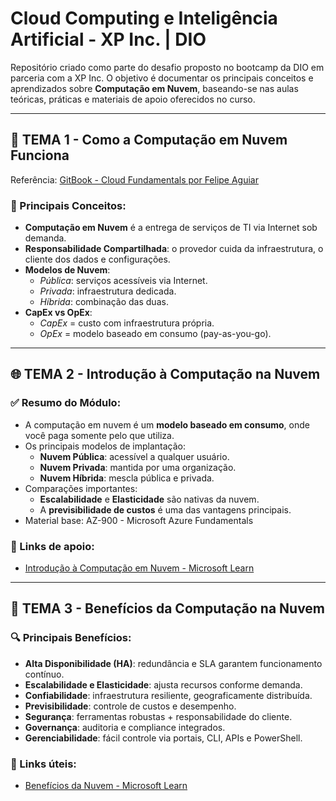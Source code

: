 # Cloud Computing e Inteligência Artificial - XP Inc. | DIO

Repositório criado como parte do desafio proposto no bootcamp da DIO em parceria com a XP Inc. O objetivo é documentar os principais conceitos e aprendizados sobre **Computação em Nuvem**, baseando-se nas aulas teóricas, práticas e materiais de apoio oferecidos no curso.

---

## 📘 TEMA 1 - Como a Computação em Nuvem Funciona

Referência: [GitBook - Cloud Fundamentals por Felipe Aguiar](https://felipe-aguiar.gitbook.io/cloud-fundamentals)

### 📌 Principais Conceitos:

- **Computação em Nuvem** é a entrega de serviços de TI via Internet sob demanda.
- **Responsabilidade Compartilhada**: o provedor cuida da infraestrutura, o cliente dos dados e configurações.
- **Modelos de Nuvem**:
  - *Pública*: serviços acessíveis via Internet.
  - *Privada*: infraestrutura dedicada.
  - *Híbrida*: combinação das duas.
- **CapEx vs OpEx**:
  - *CapEx* = custo com infraestrutura própria.
  - *OpEx* = modelo baseado em consumo (pay-as-you-go).

---

## 🌐 TEMA 2 - Introdução à Computação na Nuvem

### ✅ Resumo do Módulo:

- A computação em nuvem é um **modelo baseado em consumo**, onde você paga somente pelo que utiliza.
- Os principais modelos de implantação:
  - **Nuvem Pública**: acessível a qualquer usuário.
  - **Nuvem Privada**: mantida por uma organização.
  - **Nuvem Híbrida**: mescla pública e privada.
- Comparações importantes:
  - **Escalabilidade** e **Elasticidade** são nativas da nuvem.
  - A **previsibilidade de custos** é uma das vantagens principais.
- Material base: AZ-900 - Microsoft Azure Fundamentals

### 🔗 Links de apoio:
- [Introdução à Computação em Nuvem - Microsoft Learn](https://learn.microsoft.com/training/modules/describe-cloud-compute/)

---

## 🌟 TEMA 3 - Benefícios da Computação na Nuvem

### 🔍 Principais Benefícios:

- **Alta Disponibilidade (HA)**: redundância e SLA garantem funcionamento contínuo.
- **Escalabilidade e Elasticidade**: ajusta recursos conforme demanda.
- **Confiabilidade**: infraestrutura resiliente, geograficamente distribuída.
- **Previsibilidade**: controle de custos e desempenho.
- **Segurança**: ferramentas robustas + responsabilidade do cliente.
- **Governança**: auditoria e compliance integrados.
- **Gerenciabilidade**: fácil controle via portais, CLI, APIs e PowerShell.

### 🔗 Links úteis:
- [Benefícios da Nuvem - Microsoft Learn](https://learn.microsoft.com/training/modules/describe-benefits-use-cloud-services/)
